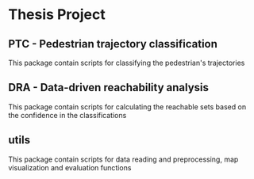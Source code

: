 # Thesis Project

## PTC - Pedestrian trajectory classification
This package contain scripts for classifying the pedestrian's trajectories

## DRA - Data-driven reachability analysis
This package contain scripts for calculating the reachable sets based on the confidence in the classifications

## utils
This package contain scripts for data reading and preprocessing, map visualization and evaluation functions
